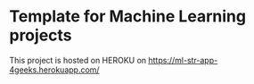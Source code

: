 # Template for Machine Learning projects
This project is hosted on HEROKU on https://ml-str-app-4geeks.herokuapp.com/